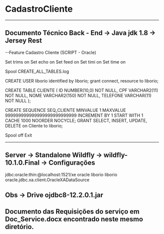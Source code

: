 # CadastroCliente

-----------------------------------------------------------------------------------------------------------------------------------
Documento Técnico Back - End -> Java jdk 1.8 -> Jersey Rest
-----------------------------------------------------------------------------------------------------------------------------------
--Feature Cadastro Cliente (SCRIPT - Oracle)

Set trims on
Set echo on
Set feed on
Set timi on
Set time on

Spool CREATE_ALL_TABLES.log

CREATE USER liborio identified by liborio;
grant connect, resource to liborio;

CREATE TABLE CLIENTE (
	ID NUMBER(10,0) NOT NULL,
	CPF VARCHAR2(11) NOT NULL,
	NOME VARCHAR2(150) NOT NULL,
	TELEFONE VARCHAR(11) NOT NULL
);

CREATE SEQUENCE SEQ_CLIENTE MINVALUE 1 MAXVALUE 999999999999999999999999999 INCREMENT BY 1 START WITH 1 CACHE 1000 NOORDER NOCYCLE;
GRANT SELECT, INSERT, UPDATE, DELETE on Cliente to liborio;

Spool off
Exit

-----------------------------------------------------------------------------------------------------------------------------------
Server -> Standalone Wildfly -> wildfly-10.1.0.Final -> Configurações
-----------------------------------------------------------------------------------------------------------------------------------

<datasource jndi-name="java:jboss/ProjectClient" pool-name="ProjectClient" enabled="true" use-java-context="true">
    <connection-url>jdbc:oracle:thin:@localhost:1521/xe</connection-url>
    <driver>oracle</driver>
    <security>
        <user-name>liborio</user-name>
        <password>liborio</password>
    </security>
</datasource>
<drivers>
    <driver name="oracle" module="com.oracle">
        <xa-datasource-class>oracle.jdbc.xa.client.OracleXADataSource</xa-datasource-class>
    </driver>
</drivers>

Obs -> Drive ojdbc8-12.2.0.1.jar
-----------------------------------------------------------------------------------------------------------------------------------
Documento das Requisições do serviço em Doc_Service.docx encontrado neste mesmo diretório.
-----------------------------------------------------------------------------------------------------------------------------------
